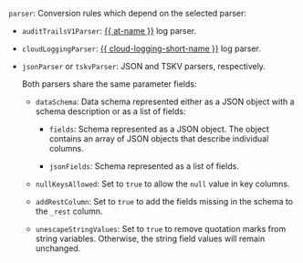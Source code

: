 `parser`: Conversion rules which depend on the selected parser:

* `auditTrailsV1Parser`: [{{ at-name }}](../../../../../audit-trails/) log parser.

* `cloudLoggingParser`: [{{ cloud-logging-short-name }}](../../../../../logging/) log parser.

* `jsonParser` or `tskvParser`: JSON and TSKV parsers, respectively.

   Both parsers share the same parameter fields:

   * `dataSchema`: Data schema represented either as a JSON object with a schema description or as a list of fields:

      * `fields`: Schema represented as a JSON object. The object contains an array of JSON objects that describe individual columns.

      * `jsonFields`: Schema represented as a list of fields.

   * `nullKeysAllowed`: Set to `true` to allow the `null` value in key columns.

   * `addRestColumn`: Set to `true` to add the fields missing in the schema to the `_rest` column.

   * `unescapeStringValues`: Set to `true` to remove quotation marks from string variables. Otherwise, the string field values will remain unchanged.

